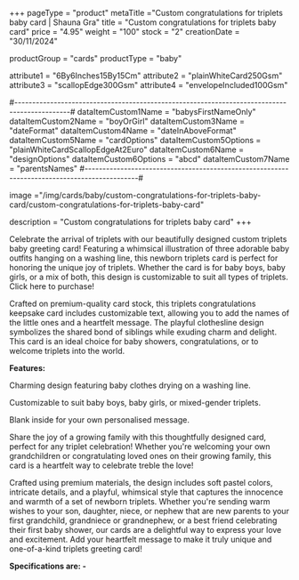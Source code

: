 +++
pageType = "product"
metaTitle ="Custom congratulations for triplets baby card | Shauna Gra"
title = "Custom congratulations for triplets baby card"
price = "4.95"
weight = "100"
stock = "2"
creationDate = "30/11/2024"
 
productGroup = "cards"
productType = "baby"
 
attribute1 = "6By6Inches15By15Cm" 
attribute2 = "plainWhiteCard250Gsm" 
attribute3 = "scallopEdge300Gsm" 
attribute4 = "envelopeIncluded100Gsm" 
 
#---------------------------------------------------------------------------------------------#
dataItemCustom1Name = "babysFirstNameOnly"
dataItemCustom2Name = "boyOrGirl"
dataItemCustom3Name = "dateFormat"
dataItemCustom4Name = "dateInAboveFormat"
dataItemCustom5Name = "cardOptions"
dataItemCustom5Options = "plainWhiteCardScallopEdgeAt2Euro"
dataItemCustom6Name = "designOptions"
dataItemCustom6Options = "abcd"
dataItemCustom7Name = "parentsNames"
#---------------------------------------------------------------------------------------------#
 
image ="/img/cards/baby/custom-congratulations-for-triplets-baby-card/custom-congratulations-for-triplets-baby-card"
 
description = "Custom congratulations for triplets baby card"
+++

Celebrate the arrival of triplets with our beautifully designed custom triplets baby greeting card! Featuring a whimsical illustration of three adorable baby outfits hanging on a washing line, this newborn triplets card is perfect for honoring the unique joy of triplets. Whether the card is for baby boys, baby girls, or a mix of both, this design is customizable to suit all types of triplets. Click here to purchase!

Crafted on premium-quality card stock, this triplets congratulations keepsake card includes customizable text, allowing you to add the names of the little ones and a heartfelt message. The playful clothesline design symbolizes the shared bond of siblings while exuding charm and delight. This card is an ideal choice for baby showers, congratulations, or to welcome triplets into the world.

**Features:**

Charming design featuring baby clothes drying on a washing line.

Customizable to suit baby boys, baby girls, or mixed-gender triplets.

Blank inside for your own personalised message.

Share the joy of a growing family with this thoughtfully designed card, perfect for any triplet celebration! Whether you're welcoming your own grandchildren or congratulating loved ones on their growing family, this card is a heartfelt way to celebrate treble the love!

Crafted using premium materials, the design includes soft pastel colors, intricate details, and a playful, whimsical style that captures the innocence and warmth of a set of newborn triplets. Whether you're sending warm wishes to your son, daughter, niece, or nephew that are new parents to your first grandchild, grandniece or grandnephew, or a best friend celebrating their first baby shower, our cards are a delightful way to express your love and excitement. Add your heartfelt message to make it truly unique and one-of-a-kind triplets greeting card!

**Specifications are: -**
